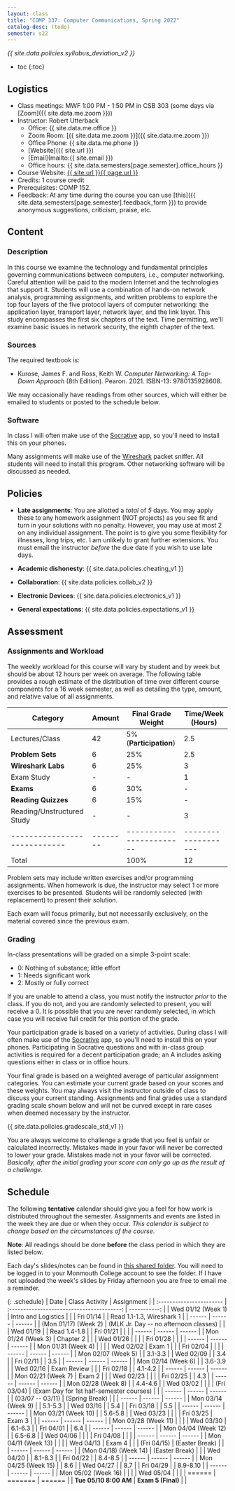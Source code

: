 ```yaml
---
layout: class
title: "COMP 337: Computer Communications, Spring 2022"
catalog-desc: (todo)
semester: s22
---
```


*{{ site.data.policies.syllabus_deviation_v2 }}*

* toc
{:toc}

## Logistics

* Class meetings: MWF 1:00 PM - 1:50 PM in CSB 303 (some days via [Zoom]({{ site.data.me.zoom }}))
* Instructor: Robert Utterback
  * Office: {{ site.data.me.office }}
  * Zoom Room: [{{ site.data.me.zoom }}]({{ site.data.me.zoom }})
  * Office Phone: {{ site.data.me.phone }}
  * [Website]({{ site.url }})
  * [Email](mailto:{{ site.email }})
  * Office hours: {{ site.data.semesters[page.semester].office_hours }}
* Course Website: <a href="{{ site.url }}{{ page.url }}">{{ site.url }}{{ page.url }}</a>
* Credits: 1 course credit
* Prerequisites: COMP 152.
* Feedback: At any time during the course you can use
  [this]({{ site.data.semesters[page.semester].feedback_form }}) to provide
  anonymous suggestions, criticism, praise, etc.

## Content

### Description

In this course we examine the technology and fundamental principles
governing communications between computers, i.e., computer
networking. Careful attention will be paid to the modern Internet and
the technologies that support it. Students will use a combination of
hands-on network analysis, programming assignments, and written
problems to explore the top four layers of the five protocol layers of
computer networking: the application layer, transport layer, network
layer, and the link layer. This study encompasses the first six
chapters of the text. Time permitting, we'll examine basic issues in
network security, the eighth chapter of the text.

### Sources

The required textbook is:

* Kurose, James F. and Ross, Keith W. *Computer Networking: A Top-Down Approach* (8th
  Edition). Pearon. 2021. ISBN-13: 9780135928608.
  
We may occasionally have readings from other sources, which will
either be emailed to students or posted to the schedule below.

### Software

In class I will often make use of the
[Socrative](https://socrative.com) app, so you'll need to install this
on your phones.

Many assignments will make use of the
[Wireshark](https://www.wireshark.org/) packet sniffer. All students
will need to install this program. Other networking software will be
discussed as needed.

## Policies

* **Late assignments**: You are allotted a *total* of *5* days. You
  may apply these to any homework assignment (NOT projects) as you see
  fit and turn in your solutions with no penalty. However, you may use
  at most 2 on any individual assignment. The point is to give you
  some flexibility for illnesses, long trips, etc. I am unlikely to
  grant further extensions. You must email the instructor *before* the
  due date if you wish to use late days.

* **Academic dishonesty**: {{ site.data.policies.cheating_v1 }}

* **Collaboration**: {{ site.data.policies.collab_v2 }}

* **Electronic Devices**: {{ site.data.policies.electronics_v1 }}

* **General expectations**: {{ site.data.policies.expectations_v1 }}

## Assessment

### Assignments and Workload

The weekly workload for this course will vary by student and by week
but should be about 12 hours per week on average. The following table
provides a rough estimate of the distribution of time over different
course components for a 16 week semester, as well as detailing the
type, amount, and relative value of all assignments.

| Category                   | Amount | Final Grade Weight     | Time/Week (Hours) |
|----------------------------|--------|------------------------|-------------------|
| Lectures/Class             | 42     | 5% (**Participation**) | 2.5               |
| **Problem Sets**           | 6      | 25%                    | 2.5               |
| **Wireshark Labs**         | 6      | 25%                    | 3                 |
| Exam Study                 | -      | -                      | 1                 |
| **Exams**                  | 6      | 30%                    | -                 |
| **Reading Quizzes**        | 6      | 15%                    | -               |
| Reading/Unstructured Study | -      | -                      | 3                 |
|----------------------------|--------|------------------------|-------------------|
| Total                      |        | 100%                   | 12                |

Problem sets may include written exercises and/or programming
assignments. When homework is due, the instructor may select 1 or more
exercises to be presented. Students will be randomly selected (with
replacement) to present their solution. 

Each exam will focus primarily, but not necessarily exclusively, on
the material covered since the previous exam.

### Grading

In-class presentations will be graded on a simple 3-point scale:

- 0: Nothing of substance; little effort
- 1: Needs significant work
- 2: Mostly or fully correct

If you are unable to attend a class, you must notify the instructor
*prior* to the class. If you do not, and you are randomly selected to
present, you will receive a 0. It is possible that you are never
randomly selected, in which case you will receive full credit for this
portion of the grade.

Your participation grade is based on a variety of activities. During
class I will often make use of the [Socrative](https://socrative.com)
app, so you'll need to install this on your phones. Participating in
Socrative questions and with in-class group activities is required for
a decent participation grade; an A includes asking questions either in
class or in office hours.

Your final grade is based on a weighted average of particular
assignment categories. You can estimate your current grade based on
your scores and these weights. You may always visit the instructor
outside of class to discuss your current standing. Assignments and
final grades use a standard grading scale shown below and will not
be curved except in rare cases when deemed necessary by the
instructor.

{{ site.data.policies.gradescale_std_v1 }}

You are always welcome to challenge a grade that you feel is unfair or
calculated incorrectly. Mistakes made in your favor will never be
corrected to lower your grade. Mistakes made not in your favor will be
corrected. *Basically, after the initial grading your score can only
go up as the result of a challenge.*

## Schedule
The following **tentative** calendar should give you a feel for how
work is distributed throughout the semester. Assignments and events
are listed in the week they are due or when they occur. *This calendar
is subject to change based on the circumstances of the course*.

**Note**: All readings should be done **before** the class period in
which they are listed below.

Each day's slides/notes can be found in [this shared
folder](https://monmouthcollege-my.sharepoint.com/:f:/g/personal/rutterback_monmouthcollege_edu/El9m6H7DIk9PmTw_63XCwhABvx_cembEy2hSjaVvBX1fCg?e=6RM3Cl). You
will need to be logged in to your Monmouth College account to see the
folder. If I have not uploaded the week's slides by Friday afternoon
you are free to email me a reminder.


{: .schedule}
| Date                     | Class Activity                             | Assignment                |
| :----------------------- | :----------------------------------------: | -----------:              |
| Wed 01/12 (Week 1)       | Intro and Logistics                        |                           |
| Fri 01/14                |                                            | Read 1.1-1.3, Wireshark 1 |
| ------                   | ------                                     | ------                    |
| (Mon 01/17) (Week 2)     | (MLK Jr. Day -- no afternoon classes)      |                           |
| Wed 01/19                |                                            | Read 1.4-1.8              |
| Fri 01/21                |                                            |                           |
| ------                   | ------                                     | ------                    |
| Mon 01/24 (Week 3)       | Chapter 2                                  |                           |
| Wed 01/26                |                                            |                           |
| Fri 01/28                |                                            |                           |
| ------                   | ------                                     | ------                    |
| Mon 01/31 (Week 4)       |                                            |                           |
| Wed 02/02                | Exam 1                                     |                           |
| Fri 02/04                |                                            |                           |
| ------                   | ------                                     | ------                    |
| Mon 02/07 (Week 5)       |                                            | 3.1-3.3                   |
| Wed 02/09                |                                            | 3.4                       |
| Fri 02/11                |                                            | 3.5                       |
| ------                   | ------                                     | ------                    |
| Mon 02/14 (Week 6)       |                                            | 3.6-3.9                   |
| Wed 02/16                | Exam Review                                |                           |
| Fri 02/18                |                                            | 4.1-4.2                   |
| ------                   | ------                                     | ------                    |
| Mon 02/21 (Week 7)       | Exam 2                                     |                           |
| Wed 02/23                |                                            |                           |
| Fri 02/25                |                                            | 4.3                       |
| ------                   | ------                                     | ------                    |
| Mon 02/28 (Week 8)       |                                            | 4.4-4.6                   |
| Wed 03/02                |                                            |                           |
| (Fri 03/04)              | (Exam Day for 1st half-semester courses)   |                           |
| ------                   | ------                                     | ------                    |
| (03/07 -- 03/11)         | (Spring Break)                             |                           |
| ------                   | ------                                     | ------                    |
| Mon 03/14 (Week 9)       |                                            | 5.1-5.3                   |
| Wed 03/16                |                                            | 5.4                       |
| Fri 03/18                |                                            | 5.5                       |
| ------                   | ------                                     | ------                    |
| Mon 03/21 (Week 10)      |                                            | 5.6-5.8                   |
| Wed 03/23                |                                            |                           |
| Fri 03/25                | Exam 3                                     |                           |
| ------                   | ------                                     | ------                    |
| Mon 03/28 (Week 11)      |                                            |                           |
| Wed 03/30                |                                            | 6.1-6.3                   |
| Fri 04/01                |                                            | 6.4                       |
| ------                   | ------                                     | ------                    |
| Mon 04/04 (Week 12)      |                                            | 6.5-6.8                   |
| Wed 04/06                |                                            |                           |
| Fri 04/08                |                                            |                           |
| ------                   | ------                                     | ------                    |
| Mon 04/11 (Week 13)      |                                            |                           |
| Wed 04/13                | Exam 4                                     |                           |
| (Fri 04/15)              | (Easter Break)                             |                           |
| ------                   | ------                                     | ------                    |
| (Mon 04/18) (Week 14)    | (Easter Break)                             |                           |
| Wed 04/20                |                                            | 8.1-8.3                   |
| Fri 04/22                |                                            | 8.4-8.5                   |
| ------                   | ------                                     | ------                    |
| Mon 04/25 (Week 15)      |                                            | 8.6                       |
| Wed 04/27                |                                            | 8.7                       |
| Fri 04/29                |                                            | 8.9-8.10                  |
| ------                   | ------                                     | ------                    |
| Mon 05/02 (Week 16)      |                                            |                           |
| Wed 05/04                |                                            |                           |
| ======                   | =======                                    | ======                    |
| **Tue 05/10 8:00 AM**    | **Exam 5 (Final)**                         |                           |


<!-- Local Variables: -->
<!-- eval: (orgtbl-mode) -->
<!-- End: -->
